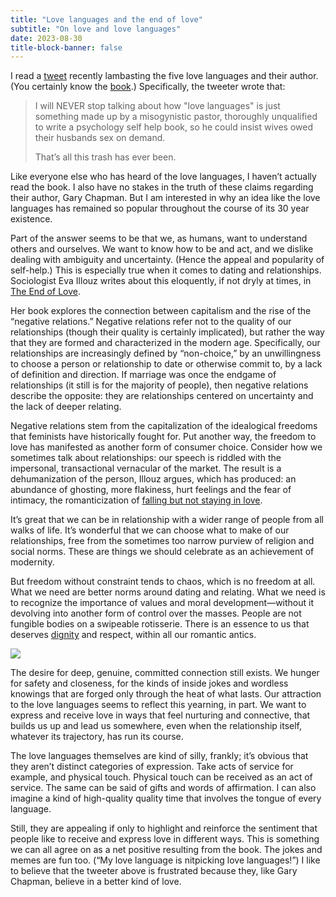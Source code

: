 ```yaml
---
title: "Love languages and the end of love"
subtitle: "On love and love languages"
date: 2023-08-30
title-block-banner: false
---
```


I read a [tweet](https://twitter.com/Cooperstreaming/status/1694031965400482178) recently lambasting the five love languages and their author. (You certainly know the [book](https://5lovelanguages.com/store/the-5-love-languages).) Specifically, the tweeter wrote that:

> I will NEVER stop talking about how "love languages" is just something made up by a misogynistic pastor, thoroughly unqualified to write a psychology self help book, so he could insist wives owed their husbands sex on demand.
> 
> That’s all this trash has ever been.

Like everyone else who has heard of the love languages, I haven’t actually read the book. I also have no stakes in the truth of these claims regarding their author, Gary Chapman. But I am interested in why an idea like the love languages has remained so popular throughout the course of its 30 year existence.

Part of the answer seems to be that we, as humans, want to understand others and ourselves. We want to know how to be and act, and we dislike dealing with ambiguity and uncertainty. (Hence the appeal and popularity of self-help.) This is especially true when it comes to dating and relationships. Sociologist Eva Illouz writes about this eloquently, if not dryly at times, in [The End of Love](https://www.amazon.com/End-Love-Sociology-Negative-Relations/dp/0190914637).

Her book explores the connection between capitalism and the rise of the “negative relations.” Negative relations refer not to the quality of our relationships (though their quality is certainly implicated), but rather the way that they are formed and characterized in the modern age. Specifically, our relationships are increasingly defined by “non-choice,” by an unwillingness to choose a person or relationship to date or otherwise commit to, by a lack of definition and direction. If marriage was once the endgame of relationships (it still is for the majority of people), then negative relations describe the opposite: they are relationships centered on uncertainty and the lack of deeper relating.

Negative relations stem from the capitalization of the idealogical freedoms that feminists have historically fought for. Put another way, the freedom to love has manifested as another form of consumer choice. Consider how we sometimes talk about relationships: our speech is riddled with the impersonal, transactional vernacular of the market. The result is a dehumanization of the person, Illouz argues, which has produced: an abundance of ghosting, more flakiness, hurt feelings and the fear of intimacy, the romanticization of [falling but not staying in love](https://haleynahman.substack.com/p/159-falling-in-love-is-overrated?publication_id=33628&post_id=136434827&isFreemail=false).

It’s great that we can be in relationship with a wider range of people from all walks of life. It’s wonderful that we can choose what to make of our relationships, free from the sometimes too narrow purview of religion and social norms. These are things we should celebrate as an achievement of modernity.

But freedom without constraint tends to chaos, which is no freedom at all. What we need are better norms around dating and relating. What we need is to recognize the importance of values and moral development—without it devolving into another form of control over the masses. People are not fungible bodies on a swipeable rotisserie. There is an essence to us that deserves [dignity](https://time.com/6160096/rethinking-sex-christine-emba-review/) and respect, within all our romantic antics.

![](https://substackcdn.com/image/fetch/w_1456,c_limit,f_webp,q_auto:good,fl_progressive:steep/https%3A%2F%2Fsubstack-post-media.s3.amazonaws.com%2Fpublic%2Fimages%2F3a86b6fc-dc45-46f3-b017-be29b482e1bf_838x617.jpeg)

The desire for deep, genuine, committed connection still exists. We hunger for safety and closeness, for the kinds of inside jokes and wordless knowings that are forged only through the heat of what lasts. Our attraction to the love languages seems to reflect this yearning, in part. We want to express and receive love in ways that feel nurturing and connective, that builds us up and lead us somewhere, even when the relationship itself, whatever its trajectory, has run its course.

The love languages themselves are kind of silly, frankly; it’s obvious that they aren’t distinct categories of expression. Take acts of service for example, and physical touch. Physical touch can be received as an act of service. The same can be said of gifts and words of affirmation. I can also imagine a kind of high-quality quality time that involves the tongue of every language.

Still, they are appealing if only to highlight and reinforce the sentiment that people like to receive and express love in different ways. This is something we can all agree on as a net positive resulting from the book. The jokes and memes are fun too. (“My love language is nitpicking love languages!”) I like to believe that the tweeter above is frustrated because they, like Gary Chapman, believe in a better kind of love.
